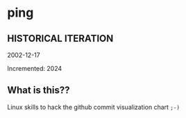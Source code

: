 # ping

## HISTORICAL ITERATION
2002-12-17

Incremented: 2024

## What is this?? 
Linux skills to hack the github commit visualization chart `;-)`
